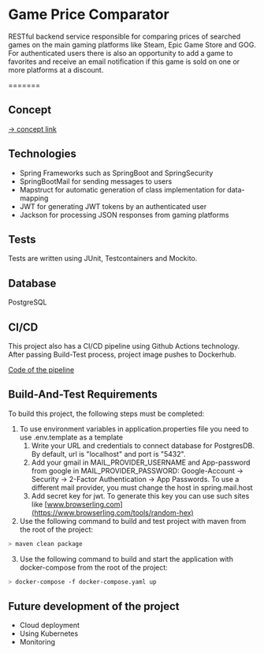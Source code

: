# Game Price Comparator

RESTful backend service responsible for comparing prices of searched games on the main gaming platforms like Steam, Epic Game Store and GOG. For authenticated users there is also an opportunity to add a game to favorites and receive an email notification if this game is sold on one or more platforms at a discount.

=======
## Concept

[→ concept link](./docs/concept.md)

## Technologies
- Spring Frameworks such as SpringBoot and SpringSecurity
- SpringBootMail for sending messages to users
- Mapstruct for automatic generation of class implementation for data-mapping
- JWT for generating JWT tokens by an authenticated user
- Jackson for processing JSON responses from gaming platforms

## Tests
Tests are written using JUnit, Testcontainers and Mockito.

## Database
PostgreSQL

## CI/CD
This project also has a CI/CD pipeline using Github Actions technology. After passing Build-Test process, project image pushes to Dockerhub.

[Code of the pipeline](https://github.com/kirdreamer/GamePriceComparator/blob/main/.github/workflows/build-and-test-app.yaml)

## Build-And-Test Requirements
To build this project, the following steps must be completed:

1. To use environment variables in application.properties file you need to use .env.template as a template
    1. Write your URL and credentials to connect database for PostgresDB. By default, url is "localhost" and port is "5432".
    2. Add your gmail in MAIL_PROVIDER_USERNAME and App-password from google in MAIL_PROVIDER_PASSWORD: Google-Account -> Security -> 2-Factor Authentication -> App Passwords. To use a different mail provider, you must change the host in spring.mail.host
    3. Add secret key for jwt. To generate this key you can use such sites like [www.browserling.com](https://www.browserling.com/tools/random-hex)
2. Use the following command to build and test project with maven from the root of the project:
``` bash
> maven clean package
```
3. Use the following command to build and start the application with docker-compose from the root of the project:
``` bash
> docker-compose -f docker-compose.yaml up
```

## Future development of the project
* Cloud deployment
* Using Kubernetes
* Monitoring
